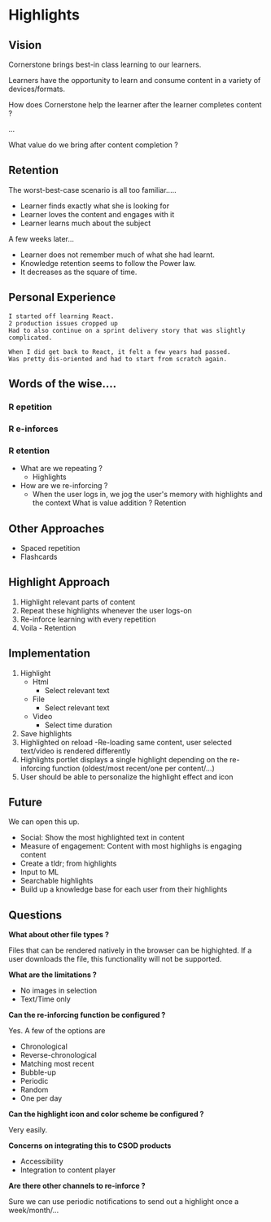 # Highlights

## Vision

Cornerstone brings best-in class learning to our learners.

Learners have the opportunity to learn and consume content in a variety of devices/formats.

How does Cornerstone help the learner after the learner completes content ?

...

What value do we bring after content completion ?

## Retention

The worst-best-case scenario is all too familiar.....

- Learner finds exactly what she is looking for
- Learner loves the content and engages with it
- Learner learns much about the subject

A few weeks later...
- Learner does not remember much of what she had learnt.
- Knowledge retention seems to follow the Power law. 
- It decreases as the square of time.

## Personal Experience
```
I started off learning React.
2 production issues cropped up
Had to also continue on a sprint delivery story that was slightly complicated.

When I did get back to React, it felt a few years had passed.
Was pretty dis-oriented and had to start from scratch again.
```

## Words of the wise....

### R epetition
### R e-inforces
### R etention

* What are we repeating ?
	- Highlights
* How are we re-inforcing ?
	- When the user logs in, we jog the user's memory with highlights and the context
What is value addition ?
	Retention

## Other Approaches
- Spaced repetition
- Flashcards

## Highlight Approach 
1. Highlight relevant parts of content 
2. Repeat these highlights whenever the user logs-on
3. Re-inforce learning with every repetition
4. Voila - Retention

## Implementation

1. Highlight
	- Html
		- Select relevant text
	- File
		- Select relevant text
	- Video
		- Select time duration
2. Save highlights
3. Highlighted on reload
   -Re-loading same content, user selected text/video is rendered differently
4. Highlights portlet displays a single highlight depending on the re-inforcing function (oldest/most recent/one per content/...)
5. User should be able to personalize the highlight effect and icon

## Future

We can open this up.
- Social: Show the most highlighted text in content
- Measure of engagement: Content with most highlighs is engaging content
- Create a tldr; from highlights
- Input to ML
- Searchable highlights
- Build up a knowledge base for each user from their highlights

## Questions

**What about other file types ?**

Files that can be rendered natively in the browser can be highighted. If a user downloads the file, this functionality will not be supported.

**What are the limitations ?**

- No images in selection
- Text/Time only

**Can the re-inforcing function be configured ?**

Yes. A few of the options are 
- Chronological 
- Reverse-chronological
- Matching most recent
- Bubble-up
- Periodic
- Random
- One per day

**Can the highlight icon and color scheme be configured ?**

Very easily.

**Concerns on integrating this to CSOD products**
- Accessibility
- Integration to content player

**Are there other channels to re-inforce ?**

Sure we can use periodic notifications to send out a highlight once a week/month/...
